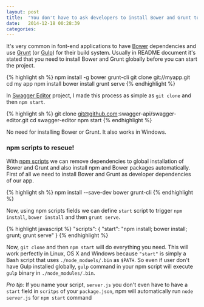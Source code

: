 ```yaml
---
layout: post
title:  "You don't have to ask developers to install Bower and Grunt to start your app"
date:   2014-12-18 00:28:39
categories:
---
```


It's very common in font-end applications to have [Bower](http://bower.io/) dependencies and use [Grunt](http://gruntjs.com/) (or [Gulp](http://gulpjs.com/)) for their build system. Usually in README document it's stated that you need to install Bower and Grunt globally before you can start the project.

{% highlight sh %}
npm install -g bower grunt-cli
git clone git://myapp.git
cd my app
npm install
bower install
grunt serve
{% endhighlight %}

In [Swagger Editor](https://github.com/swagger-api/swagger-editor) project, I made this process as simple as `git clone` and then `npm start`.

{% highlight sh %}
git clone git@github.com:swagger-api/swagger-editor.git
cd swagger-editor
npm start
{% endhighlight %}

No need for installing Bower or Grunt. It also works in Windows.

### npm scripts to rescue!

With [npm scripts](https://docs.npmjs.com/misc/scripts) we can remove dependencies to global installation of Bower and Grunt and also install npm and Bower packages automatically. First of all we need to install Bower and Grunt as developer dependencies of our app.

{% highlight sh %}
npm install --save-dev bower grunt-cli
{% endhighlight %}

Now, using npm scripts fields we can define `start` script to trigger `npm install`, `bower install` and then `grunt serve`.

{% highlight javascript %}
"scripts": {
  "start": "npm install; bower install; grunt; grunt serve"
}
{% endhighlight %}

Now, `git clone` and then `npm start` will do everything you need. This will work perfectly in Linux, OS X and Windows because `"start"` is simply a Bash script that uses `./node_moduels/.bin` as `$PATH`. So even if user don't have Gulp installed globally, `gulp` command in your npm script will execute `gulp` binary in `./node_modules/.bin`.

*Pro tip:* If you name your script, `server.js` you don't even have to have a `start` field in  `scritps` of your `package.json`, npm will automatically run `node server.js` for `npm start` command
